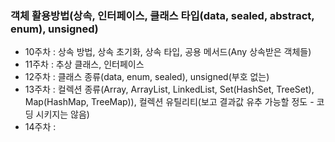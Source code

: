 ### 객체 활용방법(상속, 인터페이스, 클래스 타입(data, sealed, abstract, enum), unsigned)

- 10주차 : 상속 방법, 상속 초기화, 상속 타입, 공용 메서드(Any 상속받은 객체들)
- 11주차 : 추상 클래스, 인터페이스
- 12주차 : 클래스 종류(data, enum, sealed), unsigned(부호 없는)
- 13주차 : 컬렉션 종류(Array, ArrayList, LinkedList, Set(HashSet, TreeSet), Map(HashMap, TreeMap)), 컬렉션 유틸리티(보고 결과값 유추 가능할 정도 - 코딩 시키지는 않음)
- 14주차 :